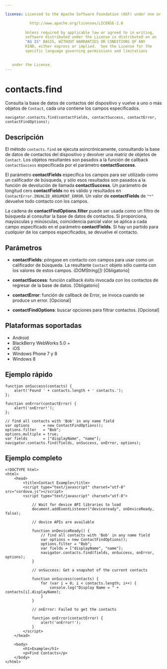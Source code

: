 ```yaml
---

license: Licensed to the Apache Software Foundation (ASF) under one or more contributor license agreements. See the NOTICE file distributed with this work for additional information regarding copyright ownership. The ASF licenses this file to you under the Apache License, Version 2.0 (the "License"); you may not use this file except in compliance with the License. You may obtain a copy of the License at

           http://www.apache.org/licenses/LICENSE-2.0
    
         Unless required by applicable law or agreed to in writing,
         software distributed under the License is distributed on an
         "AS IS" BASIS, WITHOUT WARRANTIES OR CONDITIONS OF ANY
         KIND, either express or implied.  See the License for the
         specific language governing permissions and limitations
    

   under the License.
---
```


# contacts.find

Consulta la base de datos de contactos del dispositivo y vuelve a uno o más objetos de `Contact`, cada una contiene los campos especificados.

    navigator.contacts.find(contactFields, contactSuccess, contactError, contactFindOptions);
    

## Descripción

El método `contacts.find` se ejecuta asincrónicamente, consultando la base de datos de contactos del dispositivo y devolver una matriz de objetos de `Contact`. Los objetos resultantes son pasados a la función de callback `contactSuccess` especificada por el parámetro **contactSuccess**.

El parámetro **contactFields** especifica los campos para ser utilizado como un calificador de búsqueda, y sólo esos resultados son pasados a la función de devolución de llamada **contactSuccess**. Un parámetro de longitud cero **contactFields** no es válido y resultados en `ContactError.INVALID_ARGUMENT_ERROR`. Un valor de **contactFields** de `"*"` devuelve todo contacto con los campos.

La cadena de **contactFindOptions.filter** puede ser usada como un filtro de búsqueda al consultar la base de datos de contactos. Si proporciona, mayúsculas y minúsculas, coincidencia parcial valor se aplica a cada campo especificado en el parámetro **contactFields**. Si hay un partido para *cualquier* de los campos especificados, se devuelve el contacto.

## Parámetros

*   **contactFields**: póngase en contacto con campos para usar como un calificador de búsqueda. La resultante `Contact` objeto sólo cuenta con los valores de estos campos. *(DOMString[])* [Obligatorio]

*   **contactSuccess**: función callback éxito invocada con los contactos de regresar de la base de datos. [Obligatorio]

*   **contactError**: función de callback de Error, se invoca cuando se produce un error. [Opcional]

*   **contactFindOptions**: buscar opciones para filtrar contactos. [Opcional]

## Plataformas soportadas

*   Android
*   BlackBerry WebWorks 5.0 +
*   iOS
*   Windows Phone 7 y 8
*   Windows 8

## Ejemplo rápido

    function onSuccess(contacts) {
        alert('Found ' + contacts.length + ' contacts.');
    };
    
    function onError(contactError) {
        alert('onError!');
    };
    
    // find all contacts with 'Bob' in any name field
    var options      = new ContactFindOptions();
    options.filter   = "Bob";
    options.multiple = true;
    var fields       = ["displayName", "name"];
    navigator.contacts.find(fields, onSuccess, onError, options);
    

## Ejemplo completo

    <!DOCTYPE html>
    <html>
        <head>
            <title>Contact Example</title>
            <script type="text/javascript" charset="utf-8" src="cordova.js"></script>
            <script type="text/javascript" charset="utf-8">
    
                // Wait for device API libraries to load
                document.addEventListener("deviceready", onDeviceReady, false);
    
                // device APIs are available
    
                function onDeviceReady() {
                    // find all contacts with 'Bob' in any name field
                    var options = new ContactFindOptions();
                    options.filter = "Bob";
                    var fields = ["displayName", "name"];
                    navigator.contacts.find(fields, onSuccess, onError, options);
                }
    
                // onSuccess: Get a snapshot of the current contacts
    
                function onSuccess(contacts) {
                    for (var i = 0; i < contacts.length; i++) {
                        console.log("Display Name = " + contacts[i].displayName);
                    }
                }
    
                // onError: Failed to get the contacts
    
                function onError(contactError) {
                    alert('onError!');
                }
            </script>
        </head>
    
        <body>
            <h1>Example</h1>
            <p>Find Contacts</p>
        </body>
    </html>
